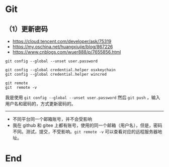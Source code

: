# Git

## （1）更新密码

- https://cloud.tencent.com/developer/ask/75319
- https://my.oschina.net/huangxiujie/blog/867226
- https://www.cnblogs.com/wuer888/p/7655856.html

```
git config --global --unset user.password
```

```
git config --global credential.helper osxkeychain
git config --global credential.helper wincred
```

```
git remote
git  remote -v
```

我是使用 `git config --global --unset user.password` 然后 `git push` ，输入用户名和密码的，方式更新密码的。

---

- 不同平台同一个邮箱账号，并不会受影响
- 我在 github 和 gitee 上都有账号，使用的同一个邮箱（用户名），但是，密码不同。测试，提交，不受影响。`git remote -v` 可以查看对应的远程服务器地址。

























# End